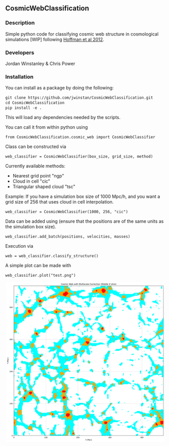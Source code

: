## CosmicWebClassification 

### Description
Simple python code for classifying cosmic web structure in cosmological simulations [WIP] following [Hoffman et al 2012](https://academic.oup.com/mnras/article/425/3/2049/982860).

### Developers
Jordan Winstanley & Chris Power

### Installation
You can install as a package by doing the following:

```
git clone https://github.com/jwinstan/CosmicWebClassification.git
cd CosmicWebClassification
pip install -e .
```
This will load any dependencies needed by the scripts. 

You can call it from within python using 
```
from CosmicWebClassification.cosmic_web import CosmicWebClassifier
```

Class can be constructed via

```
web_classifier = CosmicWebClassifier(box_size, grid_size, method)
```
Currently available methods:
  - Nearest grid point "ngp"
  - Cloud in cell "cic"
  - Triangular shaped cloud "tsc"

Example: If you have a simulation box size of 1000 Mpc/h, and you want a grid size of 256 that uses cloud in cell interpolation.
```
web_classifier = CosmicWebClassifier(1000, 256, "cic")

```

Data can be added using (ensure that the positions are of the same units as the simulation box size).
```
web_classifier.add_batch(positions, velocities, masses)
```

Execution via
```
web = web_classifier.classify_structure()
```

A simple plot can be made with
```
web_classifier.plot("test.png")
```
<p align="center">
  <img src="test.png" alt="Cosmic Web Example" width="500"/>
</p>
